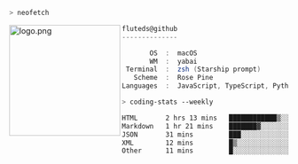 ```zsh
> neofetch
```

<!--img align="left" src="https://github.com/fluteds.png" alt="logo.png" width="200"/>-->
<img align="left" src="https://external-content.duckduckgo.com/iu/?u=https%3A%2F%2F78.media.tumblr.com%2F975fca5f82161b190efdcaa05ffbd4ec%2Ftumblr_p6q6m9TJF01x3p3jmo1_500.png&f=1&nofb=1" alt="logo.png" width="200"/>

```csharp
fluteds@github
--------------

       OS  :  macOS
       WM  :  yabai
 Terminal  :  zsh (Starship prompt)  
   Scheme  :  Rose Pine  
Languages  :  JavaScript, TypeScript, Python, HTML, CSS  

```

```zsh
> coding-stats --weekly
```

<!--START_SECTION:waka-->

```txt
HTML       2 hrs 13 mins   ████████████▒░░░░░░░░░░░░   49.19 %
Markdown   1 hr 21 mins    ███████▓░░░░░░░░░░░░░░░░░   30.23 %
JSON       31 mins         ███░░░░░░░░░░░░░░░░░░░░░░   11.47 %
XML        12 mins         █▒░░░░░░░░░░░░░░░░░░░░░░░   04.78 %
Other      11 mins         █░░░░░░░░░░░░░░░░░░░░░░░░   04.27 %
```

<!--END_SECTION:waka-->

